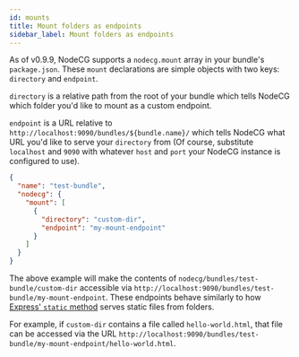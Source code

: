 ```yaml
---
id: mounts
title: Mount folders as endpoints
sidebar_label: Mount folders as endpoints
---
```


As of v0.9.9, NodeCG supports a `nodecg.mount` array in your bundle's `package.json`. These `mount` declarations are simple objects with two keys: `directory` and `endpoint`.

`directory` is a relative path from the root of your bundle which tells NodeCG which folder you'd like to mount as a custom endpoint.

`endpoint` is a URL relative to `http://localhost:9090/bundles/${bundle.name}/` which tells NodeCG what URL you'd like to serve your `directory` from (Of course, substitute `localhost` and `9090` with whatever `host` and `port` your NodeCG instance is configured to use).

```json
{
  "name": "test-bundle",
  "nodecg": {
    "mount": [
      {
        "directory": "custom-dir",
        "endpoint": "my-mount-endpoint"
      }
    ]
  }
}
```

The above example will make the contents of `nodecg/bundles/test-bundle/custom-dir` accessible via `http://localhost:9090/bundles/test-bundle/my-mount-endpoint`. These endpoints behave similarly to how [Express' `static` method](https://expressjs.com/en/starter/static-files.html) serves static files from folders.

For example, if `custom-dir` contains a file called `hello-world.html`, that file can be accessed via the URL `http://localhost:9090/bundles/test-bundle/my-mount-endpoint/hello-world.html`.
